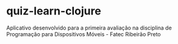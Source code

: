 # quiz-learn-clojure
Aplicativo desenvolvido para a primeira avaliação na disciplina de Programação para Dispositivos Móveis - Fatec Ribeirão Preto
